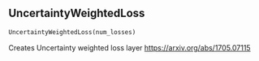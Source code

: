 ## UncertaintyWeightedLoss
```python
UncertaintyWeightedLoss(num_losses)
```
Creates Uncertainty weighted loss layer https://arxiv.org/abs/1705.07115    